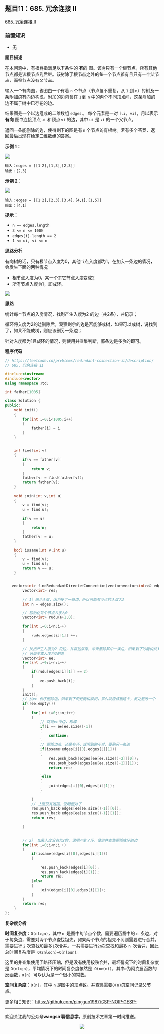 ﻿## 题目11：685. 冗余连接 II

[685. 冗余连接 II](https://leetcode.cn/problems/redundant-connection-ii/)

### 前置知识

- 无

**题目描述**

在本问题中，有根树指满足以下条件的 **有向** 图。该树只有一个根节点，所有其他节点都是该根节点的后继。该树除了根节点之外的每一个节点都有且只有一个父节点，而根节点没有父节点。

输入一个有向图，该图由一个有着 `n` 个节点（节点值不重复，从 `1` 到 `n`）的树及一条附加的有向边构成。附加的边包含在 `1` 到 `n` 中的两个不同顶点间，这条附加的边不属于树中已存在的边。

结果图是一个以边组成的二维数组 `edges` 。 每个元素是一对 `[ui, vi]`，用以表示 **有向** 图中连接顶点 `ui` 和顶点 `vi` 的边，其中 `ui` 是 `vi` 的一个父节点。

返回一条能删除的边，使得剩下的图是有 `n` 个节点的有根树。若有多个答案，返回最后出现在给定二维数组的答案。

 

**示例 1：**

<img src ="https://cdn.jsdelivr.net/gh/pingguo1987/CSP-NOIP-GESP-/image/pic/图论/图论_题目11：685. 冗余连接 II/graph1.jpg" />

```
输入：edges = [[1,2],[1,3],[2,3]]
输出：[2,3]
```

**示例 2：**

<img src ="https://cdn.jsdelivr.net/gh/pingguo1987/CSP-NOIP-GESP-/image/pic/图论/图论_题目11：685. 冗余连接 II/graph2.jpg" />

```
输入：edges = [[1,2],[2,3],[3,4],[4,1],[1,5]]
输出：[4,1]
```

 

**提示：**

- `n == edges.length`
- `3 <= n <= 1000`
- `edges[i].length == 2`
- `1 <= ui, vi <= n`

**思路分析**

有向树的话，只有根节点入度为0，其他节点入度都为1，在加入一条边的情况，会发生下面的两种情况

- 根节点入度为0，某一个其它节点入度变成2
- 所有节点入度为1，即成环。

<img src ="https://cdn.jsdelivr.net/gh/pingguo1987/CSP-NOIP-GESP-/image/pic/图论/图论_题目11：685. 冗余连接 II/685. 冗余连接 II.png" />

**思路**

统计每个节点的入度情况，找到产生入度为2 的边（共2条），并记录；

循环将入度为2的边删除后，观察剩余的边是否能够成树，如果可以成树，说找到了，如果不能成树，则应该删另一条边；

针对入度都为1且成环的情况，则使用并查集判断，那条边是多余的即可。

**程序代码**

```c++
// https://leetcode.cn/problems/redundant-connection-ii/description/
// 685. 冗余连接 II

#include<iostream>
#include<vector>
using namespace std;

int father[1005];

class Solution {
public:
    void init()
    {
        for(int i=0;i<1005;i++)
        {
            father[i] = i;
        }
    }


    int find(int v)
    {
        if(v == father[v])
        {
            return v;
        }
        father[v] = find(father[v]);
        return father[v];
    }

    void join(int v,int u)
    {
        v = find(v);
        u = find(u);

        if(v == u)
        {
            return;
        }
        father[v] = u;
    }

    bool issame(int v,int u)
    {
        v = find(v);
        u = find(u);
        return v == u;
    }


   vector<int> findRedundantDirectedConnection(vector<vector<int>>& edges) {
        vector<int> res;

        // 1）统计入度，因为多了一条边，所以可能有节点的入度为2
        int n = edges.size();

        // 初始化每个节点入度为0
        vector<int> rudu(n+1,0);

        for(int i=0;i<n;i++)
        {
            rudu[edges[i][1]] ++;
        }

        // 找出产生入度为2 的边，并将边保存，未来删除其中一条边，如果剩下的能构成有向树（并查集），则就是要删除这条。
        // 记录生成入度为2的边
        vector<int> ee;
        for(int i=0;i<n;i++)
        {
            if(rudu[edges[i][1]] == 2)
            {
                ee.push_back(i);
            }
        }
        init();
        // 从ee 倒序删除边，如果剩下的还能构成树，那么就应该删这个，反之删另一个
        if(!ee.empty())
        {
            for(int i=0;i<n;i++)
            {
                // 跳过ee中边，构成
                if(i == ee[ee.size()-1])
                {
                    continue;
                }
                // 删除边后，还是有环，说明删的不对，要删另一条边
                if(issame(edges[i][0],edges[i][1]))
                {
                    res.push_back(edges[ee[ee.size()-2]][0]);
                    res.push_back(edges[ee[ee.size()-2]][1]);
                    return res;
                   
                }else
                {
                    join(edges[i][0],edges[i][1]);
                }
                
            }
            // 上面没有返回，说明删对了
            res.push_back(edges[ee[ee.size()-1]][0]);
            res.push_back(edges[ee[ee.size()-1]][1]);
            return res;
        
        }
        

        // 2） 如果入度没有为2的，说明产生了环，使用并查集删除成环的边
        for(int i=0;i<n;i++)
        {
            if(issame(edges[i][0],edges[i][1]))
            {

                res.push_back(edges[i][0]);
                res.push_back(edges[i][1]);
                return res;
            }else
            {
                join(edges[i][0],edges[i][1]);
            }
        }
        return res;
    }
};
```

**复杂度分析**

**时间复杂度**：`O(nlogn)`，其中 `n `是图中的节点个数。需要遍历图中的 `n `条边，对于每条边，需要对两个节点查找祖先，如果两个节点的祖先不同则需要进行合并，需要进行 `2` 次查找和最多` 1 `次合并。一共需要进行` 2n `次查找和最多 `n `次合并，因此总时间复杂度是` O(2nlogn)=O(nlogn)`。

这里的并查集使用了路径压缩，但是没有使用按秩合并，最坏情况下的时间复杂度是 `O(nlogn)`，平均情况下的时间复杂度依然是` O(nα(n))`，其中` α `为阿克曼函数的反函数，`α(n) `可以认为是一个很小的常数。

**空间复杂度**：`O(n)`，其中 `n` 是图中的顶点数。并查集需要`O(n)`的空间记录父节点。

更多相关知识：https://github.com/pingguo1987/CSP-NOIP-GESP-

---

欢迎关注我的公众号**wangsir 聊信息学**，原创技术文章第一时间推送。

<center>
    <img src="https://cdn.jsdelivr.net/gh/pingguo1987/CSP-NOIP-GESP-/image/pic/公众号-扫码版.png">
</center>
